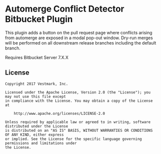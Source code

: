 # Automerge Conflict Detector Bitbucket Plugin

This plugin adds a button on the pull request page where conflicts arising from automerge are exposed
in a modal pop-out window.  Dry-run merges will be performed on all downstream release branches
including the default branch.

Requires Bitbucket Server 7.X.X

## License
    Copyright 2017 Vestmark, Inc.

    Licensed under the Apache License, Version 2.0 (the "License"); you may not use this file except 
    in compliance with the License. You may obtain a copy of the License at

        http://www.apache.org/licenses/LICENSE-2.0

    Unless required by applicable law or agreed to in writing, software distributed under the License
    is distributed on an "AS IS" BASIS, WITHOUT WARRANTIES OR CONDITIONS OF ANY KIND, either express 
    or implied. See the License for the specific language governing permissions and limitations under
    the License.
